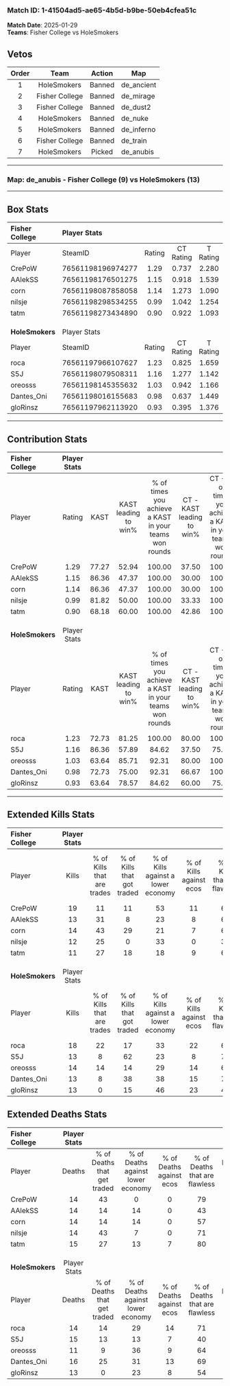 ### Match ID: 1-41504ad5-ae65-4b5d-b9be-50eb4cfea51c  
**Match Date**: 2025-01-29  
**Teams**: Fisher College vs HoleSmokers  

## Vetos  

| Order | Team | Action | Map |
| :---: | :--: | :----: | --- |
| 1 | HoleSmokers | Banned | de_ancient |
| 2 | Fisher College | Banned | de_mirage |
| 3 | Fisher College | Banned | de_dust2 |
| 4 | HoleSmokers | Banned | de_nuke |
| 5 | HoleSmokers | Banned | de_inferno |
| 6 | Fisher College | Banned | de_train |
| 7 | HoleSmokers | Picked | de_anubis |

---  

### **Map**: de_anubis - Fisher College (9) vs HoleSmokers (13)  
---  

## Box Stats  

| **Fisher College** | Player Stats      |        |           |          |       |      |       |         |        |      |     |
| :- | :- | :-: | :-: | :-: | :-: | :-: | :-: | :-: | :-: | :-: | :-: |
| Player             | SteamID           | Rating | CT Rating | T Rating | KAST  | ADR  | Kills | Assists | Deaths | K/D  | HS% |
| CrePoW             | 76561198196974277 |  1.29  |   0.737   |  2.280   | 77.27 | 78.5 |  19   |    2    |   14   | 1.36 | 52  |
| AAlekSS            | 76561198176501275 |  1.15  |   0.918   |  1.539   | 86.36 | 80.3 |  13   |    7    |   14   | 0.93 | 53  |
| corn               | 76561198087858058 |  1.14  |   1.273   |  1.090   | 86.36 | 65.0 |  14   |    6    |   14   | 1.00 | 21  |
| nilsje             | 76561198298534255 |  0.99  |   1.042   |  1.254   | 81.82 | 60.0 |  12   |    2    |   14   | 0.86 | 66  |
| tatm               | 76561198273434890 |  0.90  |   0.922   |  1.093   | 68.18 | 74.5 |  11   |    8    |   15   | 0.73 | 54  |
|                    |                   |        |           |          |       |      |       |         |        |      |     |
|                    |                   |        |           |          |       |      |       |         |        |      |     |
|                    |                   |        |           |          |       |      |       |         |        |      |     |
| **HoleSmokers**    | Player Stats      |        |           |          |       |      |       |         |        |      |     |
| Player             | SteamID           | Rating | CT Rating | T Rating | KAST  | ADR  | Kills | Assists | Deaths | K/D  | HS% |
| roca               | 76561197966107627 |  1.23  |   0.825   |  1.659   | 72.73 | 77.6 |  18   |    5    |   14   | 1.29 | 83  |
| S5J                | 76561198079508311 |  1.16  |   1.277   |  1.142   | 86.36 | 88.8 |  13   |    7    |   15   | 0.87 | 69  |
| oreosss            | 76561198145355632 |  1.03  |   0.942   |  1.166   | 63.64 | 64.7 |  14   |    3    |   11   | 1.27 | 28  |
| Dantes_Oni         | 76561198016155683 |  0.98  |   0.637   |  1.449   | 72.73 | 72.8 |  13   |    7    |   16   | 0.81 | 76  |
| gloRinsz           | 76561197962113920 |  0.93  |   0.395   |  1.376   | 63.64 | 62.0 |  13   |    2    |   13   | 1.00 | 61  |
---  

## Contribution Stats  

| **Fisher College** | Player Stats |       |                      |                                                        |                           |                                                             |                          |                                                            |
| :- | :-: | :-: | :-: | :-: | :-: | :-: | :-: | :-: |
| Player             |    Rating    | KAST  | KAST leading to win% | % of times you achieve a KAST in your teams won rounds | CT - KAST leading to win% | CT - % of times you achieve a KAST in your teams won rounds | T - KAST leading to win% | T - % of times you achieve a KAST in your teams won rounds |
| CrePoW             |     1.29     | 77.27 |        52.94         |                         100.00                         |           37.50           |                           100.00                            |          66.67           |                           100.00                           |
| AAlekSS            |     1.15     | 86.36 |        47.37         |                         100.00                         |           30.00           |                           100.00                            |          66.67           |                           100.00                           |
| corn               |     1.14     | 86.36 |        47.37         |                         100.00                         |           30.00           |                           100.00                            |          66.67           |                           100.00                           |
| nilsje             |     0.99     | 81.82 |        50.00         |                         100.00                         |           33.33           |                           100.00                            |          66.67           |                           100.00                           |
| tatm               |     0.90     | 68.18 |        60.00         |                         100.00                         |           42.86           |                           100.00                            |          75.00           |                           100.00                           |
|                    |              |       |                      |                                                        |                           |                                                             |                          |                                                            |
|                    |              |       |                      |                                                        |                           |                                                             |                          |                                                            |
|                    |              |       |                      |                                                        |                           |                                                             |                          |                                                            |
| **HoleSmokers**    | Player Stats |       |                      |                                                        |                           |                                                             |                          |                                                            |
| Player             |    Rating    | KAST  | KAST leading to win% | % of times you achieve a KAST in your teams won rounds | CT - KAST leading to win% | CT - % of times you achieve a KAST in your teams won rounds | T - KAST leading to win% | T - % of times you achieve a KAST in your teams won rounds |
| roca               |     1.23     | 72.73 |        81.25         |                         100.00                         |           80.00           |                           100.00                            |          81.82           |                           100.00                           |
| S5J                |     1.16     | 86.36 |        57.89         |                         84.62                          |           37.50           |                            75.00                            |          72.73           |                           88.89                            |
| oreosss            |     1.03     | 63.64 |        85.71         |                         92.31                          |           80.00           |                           100.00                            |          88.89           |                           88.89                            |
| Dantes_Oni         |     0.98     | 72.73 |        75.00         |                         92.31                          |           66.67           |                           100.00                            |          80.00           |                           88.89                            |
| gloRinsz           |     0.93     | 63.64 |        78.57         |                         84.62                          |           60.00           |                            75.00                            |          88.89           |                           88.89                            |
---  

## Extended Kills Stats  

| **Fisher College** | Player Stats |                            |                            |                                    |                         |                              |                                 |                                       |                    |           |
| :- | :-: | :-: | :-: | :-: | :-: | :-: | :-: | :-: | :-: | :-: |
| Player             |    Kills     | % of Kills that are trades | % of Kills that got traded | % of Kills against a lower economy | % of Kills against ecos | % of Kills that are flawless | % of Kills that are close duels | % of Kills that are assisted by flash | Pistol Round Kills | AWP Kills |
| CrePoW             |      19      |             11             |             11             |                 53                 |           11            |              68              |                0                |                   0                   |         0          |     1     |
| AAlekSS            |      13      |             31             |             8              |                 23                 |            8            |              62              |               15                |                   0                   |         0          |     0     |
| corn               |      14      |             43             |             29             |                 21                 |            7            |              64              |                7                |                   7                   |         0          |     1     |
| nilsje             |      12      |             25             |             0              |                 33                 |            0            |              33              |                0                |                  33                   |         0          |     3     |
| tatm               |      11      |             27             |             18             |                 18                 |            9            |              64              |                0                |                  18                   |         4          |     1     |
|                    |              |                            |                            |                                    |                         |                              |                                 |                                       |                    |           |
|                    |              |                            |                            |                                    |                         |                              |                                 |                                       |                    |           |
|                    |              |                            |                            |                                    |                         |                              |                                 |                                       |                    |           |
| **HoleSmokers**    | Player Stats |                            |                            |                                    |                         |                              |                                 |                                       |                    |           |
| Player             |    Kills     | % of Kills that are trades | % of Kills that got traded | % of Kills against a lower economy | % of Kills against ecos | % of Kills that are flawless | % of Kills that are close duels | % of Kills that are assisted by flash | Pistol Round Kills | AWP Kills |
| roca               |      18      |             22             |             17             |                 33                 |           22            |              67              |                6                |                   0                   |         0          |     3     |
| S5J                |      13      |             8              |             62             |                 23                 |            8            |              77              |                8                |                   0                   |         0          |     2     |
| oreosss            |      14      |             14             |             14             |                 29                 |           14            |              64              |                0                |                   0                   |         4          |     2     |
| Dantes_Oni         |      13      |             8              |             38             |                 38                 |           15            |              77              |                8                |                   0                   |         0          |     0     |
| gloRinsz           |      13      |             0              |             15             |                 46                 |           23            |              46              |               15                |                   0                   |         0          |     0     |
## Extended Deaths Stats  

| **Fisher College** | Player Stats |                             |                                   |                          |                               |                            |                           |               |
| :- | :-: | :-: | :-: | :-: | :-: | :-: | :-: | :-: |
| Player             |    Deaths    | % of Deaths that get traded | % of Deaths against lower economy | % of Deaths against ecos | % of Deaths that are flawless | % of Deaths that are close | % of Deaths while blinded | Deaths to AWP |
| CrePoW             |      14      |             43              |                 0                 |            0             |              79               |             0              |             0             |       2       |
| AAlekSS            |      14      |             14              |                14                 |            0             |              43               |             7              |             0             |       0       |
| corn               |      14      |             14              |                14                 |            0             |              57               |             14             |             0             |       0       |
| nilsje             |      14      |             43              |                 7                 |            0             |              71               |             7              |             0             |       2       |
| tatm               |      15      |             27              |                13                 |            7             |              80               |             7              |             0             |       0       |
|                    |              |                             |                                   |                          |                               |                            |                           |               |
|                    |              |                             |                                   |                          |                               |                            |                           |               |
|                    |              |                             |                                   |                          |                               |                            |                           |               |
| **HoleSmokers**    | Player Stats |                             |                                   |                          |                               |                            |                           |               |
| Player             |    Deaths    | % of Deaths that get traded | % of Deaths against lower economy | % of Deaths against ecos | % of Deaths that are flawless | % of Deaths that are close | % of Deaths while blinded | Deaths to AWP |
| roca               |      14      |             14              |                29                 |            14            |              71               |             0              |             0             |       1       |
| S5J                |      15      |             13              |                13                 |            7             |              40               |             13             |             7             |       0       |
| oreosss            |      11      |              9              |                36                 |            9             |              64               |             0              |            18             |       0       |
| Dantes_Oni         |      16      |             25              |                31                 |            13            |              69               |             0              |            19             |       2       |
| gloRinsz           |      13      |              0              |                23                 |            8             |              54               |             8              |             8             |       1       |
